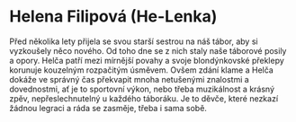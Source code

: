 
# Helena Filipová (He-Lenka)

Před několika lety přijela se svou starší sestrou na náš tábor, aby si vyzkoušely něco nového. Od toho dne se z nich staly naše táborové posily a opory. Helča patří mezi mírnější povahy a svoje blondýnkovské překlepy korunuje kouzelným rozpačitým úsměvem. Ovšem zdání klame a Helča dokáže ve správný čas překvapit mnoha netušenými znalostmi a dovednostmi, ať je to sportovní výkon, nebo třeba muzikálnost a krásný zpěv, nepřeslechnutelný u každého táboráku. Je to děvče, které nezkazí žádnou legraci a ráda se zasměje, třeba i sama sobě.
